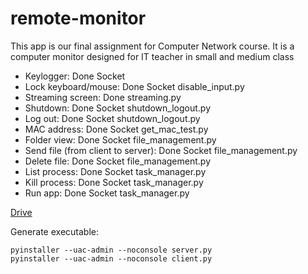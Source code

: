 # remote-monitor
This app is our final assignment for Computer Network course. It is a computer monitor designed for IT teacher in small and medium class 

- Keylogger: Done Socket
- Lock keyboard/mouse: Done Socket disable_input.py
- Streaming screen: Done streaming.py
- Shutdown: Done Socket shutdown_logout.py
- Log out: Done Socket shutdown_logout.py
- MAC address: Done Socket get_mac_test.py
- Folder view: Done Socket file_management.py
- Send file (from client to server): Done Socket file_management.py
- Delete file: Done Socket file_management.py
- List process: Done Socket task_manager.py
- Kill process: Done Socket task_manager.py
- Run app: Done Socket task_manager.py

[Drive](https://drive.google.com/drive/folders/1hPxjZBI8FYhvbrnH-ZqtdZjxWlT3d-xR?usp=sharing)

Generate executable:
```
pyinstaller --uac-admin --noconsole server.py
pyinstaller --uac-admin --noconsole client.py
```
